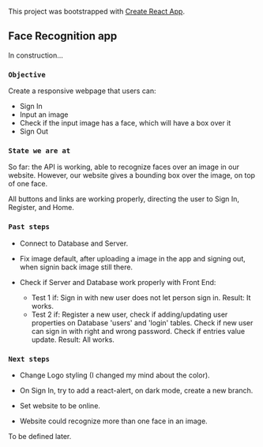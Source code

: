 This project was bootstrapped with [Create React App](https://github.com/facebook/create-react-app).

## Face Recognition app

In construction... 

### `Objective`

Create a responsive webpage that users can: 

- Sign In 
- Input an image 
- Check if the input image has a face, which will have a box over it
- Sign Out

### `State we are at`

So far: the API is working, able to recognize faces over an image in our website. 
However, our website gives a bounding box over the image, on top of one face. 

All buttons and links are working properly, directing the user to Sign In, Register, and Home.

### `Past steps`

- Connect to Database and Server.

- Fix image default, after uploading a image in the app and signing out, when signin back image still there.

- Check if Server and Database work properly with Front End:
    - Test 1 if: Sign in with new user does not let person sign in. Result: It works.
    - Test 2 if: Register a new user, check if adding/updating user properties on Database 'users' and 'login' tables. Check if new user can sign in with right and wrong password. Check if entries value update. Result: All works.

### `Next steps`

- Change Logo styling (I changed my mind about the color).

- On Sign In, try to add a react-alert, on dark mode, create a new branch.

- Set website to be online.

- Website could recognize more than one face in an image.

To be defined later.

